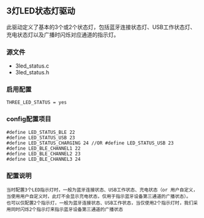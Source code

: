 ## 3灯LED状态灯驱动
此驱动定义了基本的3个或2个状态灯，包括蓝牙连接状态灯、USB工作状态灯、充电状态灯以及广播时闪烁对应通道的指示灯。

### 源文件
- 3led_status.c 
- 3led_status.h

### 启用配置
```
THREE_LED_STATUS = yes
```
### config配置项目
```
#define LED_STATUS_BLE 22
#define LED_STATUS_USB 23
#define LED_STATUS_CHARGING 24 //OR #define LED_STATUS_USB 23
#define LED_BLE_CHANNEL1 22
#define LED_BLE_CHANNEL2 23
#define LED_BLE_CHANNEL3 24
```
### 配置说明
```
当时配置3个LED指示灯时，一般为蓝牙连接状态、USB工作状态、充电状态（or 用户自定义，当使用用户自定义时，此灯不会显示充电状态，仅用于指示蓝牙设备第三通道的广播状态）。
也可以仅配置2个指示灯，一般为蓝牙连接状态、USB工作状态，当仅使用2个指示灯时，我们采用同时闪烁2个指示灯来指示蓝牙设备第三通道的广播状态
```
